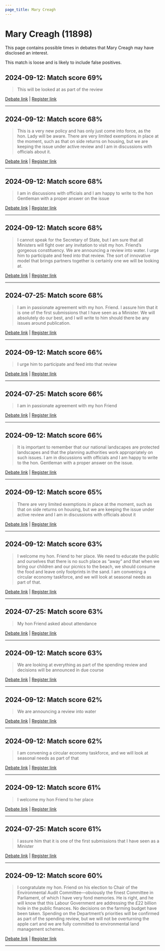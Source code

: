 ```yaml
---
page_title: Mary Creagh
---
```


# Mary Creagh  (11898)

This page contains possible times in debates that Mary Creagh may have disclosed an interest.

This match is loose and is likely to include false positives. 



## 2024-09-12: Match score 69%

>This will be looked at as part of the review

[Debate link](https://www.theyworkforyou.com/debates/?id=2024-09-12b.955.4) | [Register link](https://www.theyworkforyou.com/mp/11898/register)


---



## 2024-09-12: Match score 68%

>This is a very new policy and has only just come into force, as the hon. Lady will be aware. There are very limited exemptions in place at the moment, such as that on side returns on housing, but we are keeping the issue under active review and I am in discussions with officials about it.

[Debate link](https://www.theyworkforyou.com/debates/?id=2024-09-12b.954.4) | [Register link](https://www.theyworkforyou.com/mp/11898/register)


---



## 2024-09-12: Match score 68%

>I am in discussions with officials and I am happy to write to the hon Gentleman with a proper answer on the issue

[Debate link](https://www.theyworkforyou.com/debates/?id=2024-09-12b.954.8) | [Register link](https://www.theyworkforyou.com/mp/11898/register)


---



## 2024-09-12: Match score 68%

>I cannot speak for the Secretary of State, but I am sure that all Ministers will fight over any invitation to visit my hon. Friend’s gorgeous constituency. We are announcing a review into water. I urge him to participate and feed into that review. The sort of innovative model that brings partners together is certainly one we will be looking at.

[Debate link](https://www.theyworkforyou.com/debates/?id=2024-09-12b.944.2) | [Register link](https://www.theyworkforyou.com/mp/11898/register)


---



## 2024-07-25: Match score 68%

>I am in passionate agreement with my hon. Friend. I assure him that it is one of the first submissions that I have seen as a Minister. We will absolutely do our best, and I will write to him should there be any issues around publication.

[Debate link](https://www.theyworkforyou.com/debates/?id=2024-07-25e.922.0) | [Register link](https://www.theyworkforyou.com/mp/11898/register)


---



## 2024-09-12: Match score 66%

>I urge him to participate and feed into that review

[Debate link](https://www.theyworkforyou.com/debates/?id=2024-09-12b.944.2) | [Register link](https://www.theyworkforyou.com/mp/11898/register)


---



## 2024-07-25: Match score 66%

>I am in passionate agreement with my hon Friend

[Debate link](https://www.theyworkforyou.com/debates/?id=2024-07-25e.922.0) | [Register link](https://www.theyworkforyou.com/mp/11898/register)


---



## 2024-09-12: Match score 66%

>It is important to remember that our national landscapes are protected landscapes and that the planning authorities work appropriately on such issues. I am in discussions with officials and I am happy to write to the hon. Gentleman with a proper answer on the issue.

[Debate link](https://www.theyworkforyou.com/debates/?id=2024-09-12b.954.8) | [Register link](https://www.theyworkforyou.com/mp/11898/register)


---



## 2024-09-12: Match score 65%

>There are very limited exemptions in place at the moment, such as that on side returns on housing, but we are keeping the issue under active review and I am in discussions with officials about it

[Debate link](https://www.theyworkforyou.com/debates/?id=2024-09-12b.954.4) | [Register link](https://www.theyworkforyou.com/mp/11898/register)


---



## 2024-09-12: Match score 63%

>I welcome my hon. Friend to her place. We need to educate the public and ourselves that there is no such place as “away” and that when we bring our children and our picnics to the beach, we should consume the food and leave only footprints in the sand. I am convening a circular economy taskforce, and we will look at seasonal needs as part of that.

[Debate link](https://www.theyworkforyou.com/debates/?id=2024-09-12b.953.1) | [Register link](https://www.theyworkforyou.com/mp/11898/register)


---



## 2024-07-25: Match score 63%

>My hon Friend asked about attendance

[Debate link](https://www.theyworkforyou.com/debates/?id=2024-07-25e.919.1) | [Register link](https://www.theyworkforyou.com/mp/11898/register)


---



## 2024-09-12: Match score 63%

>We are looking at everything as part of the spending review and decisions will be announced in due course

[Debate link](https://www.theyworkforyou.com/debates/?id=2024-09-12b.944.0) | [Register link](https://www.theyworkforyou.com/mp/11898/register)


---



## 2024-09-12: Match score 62%

>We are announcing a review into water

[Debate link](https://www.theyworkforyou.com/debates/?id=2024-09-12b.944.2) | [Register link](https://www.theyworkforyou.com/mp/11898/register)


---



## 2024-09-12: Match score 62%

>I am convening a circular economy taskforce, and we will look at seasonal needs as part of that

[Debate link](https://www.theyworkforyou.com/debates/?id=2024-09-12b.953.1) | [Register link](https://www.theyworkforyou.com/mp/11898/register)


---



## 2024-09-12: Match score 61%

>I welcome my hon Friend to her place

[Debate link](https://www.theyworkforyou.com/debates/?id=2024-09-12b.953.1) | [Register link](https://www.theyworkforyou.com/mp/11898/register)


---



## 2024-07-25: Match score 61%

>I assure him that it is one of the first submissions that I have seen as a Minister

[Debate link](https://www.theyworkforyou.com/debates/?id=2024-07-25e.922.0) | [Register link](https://www.theyworkforyou.com/mp/11898/register)


---



## 2024-09-12: Match score 60%

>I congratulate my hon. Friend on his election to Chair of the Environmental Audit Committee—obviously the finest Committee in Parliament, of which I have very fond memories. He is right, and he will know that this Labour Government are addressing the £22 billion hole in the public finances. No decisions on the farming budget have been taken. Spending on the Department’s priorities will be confirmed as part of the spending review, but we will not be overturning the apple cart and we are fully committed to environmental land management schemes.

[Debate link](https://www.theyworkforyou.com/debates/?id=2024-09-12b.943.4) | [Register link](https://www.theyworkforyou.com/mp/11898/register)


---

